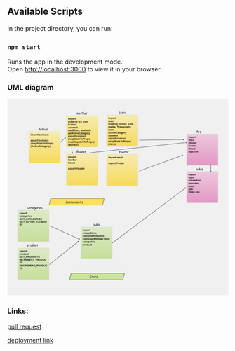 ## Available Scripts

In the project directory, you can run:

### `npm start`

Runs the app in the development mode.\
Open [http://localhost:3000](http://localhost:3000) to view it in your browser.


### UML diagram

![uml](./src/assets/lab36.png)

### Links:

[pull request](https://github.com/marah-jaradat/Store-Front/pull/1)

[deployment link](https://store-front-theta.vercel.app/)